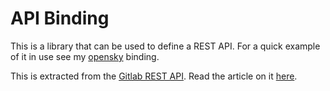 # API Binding
This is a library that can be used to define a REST API.
For a quick example of it in use see my [opensky](https://github.com/LForchini/opensky) binding.

This is extracted from the [Gitlab REST API](https://gitlab.kitware.com/utils/rust-gitlab/-/tree/master/src/api).
Read the article on it [here](https://plume.benboeckel.net/~/JustAnotherBlog/designing-rust-bindings-for-rest-ap-is).